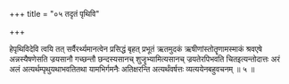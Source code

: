+++
title = "०५ तदृतं पृथिवि"

+++

हेपृथिविदेवि त्वयि तत् सर्वैरर्थ्यमानत्वेन प्रसिद्धं बृहत् प्रभूतं ऋतमुदकं ऋषीणांस्तोतॄणामस्माकं श्रवएषे अन्नस्यैषणेसति ज्रयसानौ गच्छन्तौ छन्दस्यसानच् शुजॄभ्यामित्यसानच् ज्रयतेरपिभवति चितइत्यन्तोदात्तः अरं अलं अत्यर्थम्पृथुयथाभवतितथा यामभिर्गमनैः अतिक्षरन्ति अत्यर्थंवर्षत्तः व्यत्ययेनबहुवचनम् ॥ ५ ॥
